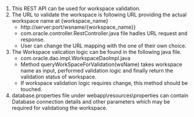 1. This REST API can be used for workspace validation.
2. The URL to validate the workspace is following URL providing the actual workspace name at {workspace_name}
	- http://server:port/wsname/{workspace_name}}
	- com.oracle.controller.RestController.java file hadles URL request and response.
	- User can change the URL mapping with the one of their own choice.
3. The Workspace valication logic can be found in the following java file.
	- com.oracle.dao.impl.WorkspaceDaoImpl.java
	- Method queryWorkSpaceForValidation(wsName) takes workspace name as input, performed validation logic and finally return the validation status of workspace.
	- If workspace validation logic requires change, this method should be touched.
4. database.properties file under webapp\resources\properties can contain Database connection details and other parameters which may be required for validationg the workspace.